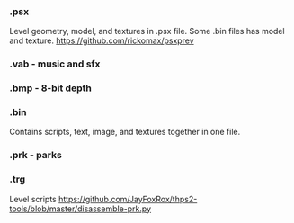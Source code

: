 ### .psx
Level geometry, model, and textures in .psx file. Some .bin files has model and texture. https://github.com/rickomax/psxprev

### .vab - music and sfx

### .bmp - 8-bit depth

### .bin
Contains scripts, text, image, and textures together in one file.

### .prk - parks

### .trg
Level scripts https://github.com/JayFoxRox/thps2-tools/blob/master/disassemble-prk.py
